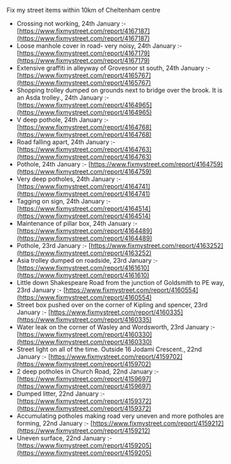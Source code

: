 Fix my street items within 10km of Cheltenham centre

<!-- fix_marker starts -->

- Crossing not working, 24th January :- [https://www.fixmystreet.com/report/4167187](https://www.fixmystreet.com/report/4167187)
- Loose manhole cover in road- very noisy, 24th January :- [https://www.fixmystreet.com/report/4167179](https://www.fixmystreet.com/report/4167179)
- Extensive graffiti in alleyway of Grovesnor st south, 24th January :- [https://www.fixmystreet.com/report/4165767](https://www.fixmystreet.com/report/4165767)
- Shopping trolley dumped on grounds next to bridge over the brook. It is an Asda trolley., 24th January :- [https://www.fixmystreet.com/report/4164965](https://www.fixmystreet.com/report/4164965)
- V deep pothole, 24th January :- [https://www.fixmystreet.com/report/4164768](https://www.fixmystreet.com/report/4164768)
- Road falling apart, 24th January :- [https://www.fixmystreet.com/report/4164763](https://www.fixmystreet.com/report/4164763)
- Pothole, 24th January :- [https://www.fixmystreet.com/report/4164759](https://www.fixmystreet.com/report/4164759)
- Very deep potholes, 24th January :- [https://www.fixmystreet.com/report/4164741](https://www.fixmystreet.com/report/4164741)
- Tagging on sign, 24th January :- [https://www.fixmystreet.com/report/4164514](https://www.fixmystreet.com/report/4164514)
- Maintenance of pillar box, 24th January :- [https://www.fixmystreet.com/report/4164489](https://www.fixmystreet.com/report/4164489)
- Pothole, 23rd January :- [https://www.fixmystreet.com/report/4163252](https://www.fixmystreet.com/report/4163252)
- Asia trolley dumped on roadside, 23rd January :- [https://www.fixmystreet.com/report/4161610](https://www.fixmystreet.com/report/4161610)
- Little down Shakespeare Road from the junction of Goldsmith to PE way, 23rd January :- [https://www.fixmystreet.com/report/4160554](https://www.fixmystreet.com/report/4160554)
- Street box pushed over on the corner of Kipling and spencer, 23rd January :- [https://www.fixmystreet.com/report/4160335](https://www.fixmystreet.com/report/4160335)
- Water leak on the corner of Wasley and Wordsworth, 23rd January :- [https://www.fixmystreet.com/report/4160330](https://www.fixmystreet.com/report/4160330)
- Street light on all of the time. Outside 16 Jodami Crescent., 22nd January :- [https://www.fixmystreet.com/report/4159702](https://www.fixmystreet.com/report/4159702)
- 2 deep potholes in Church Road, 22nd January :- [https://www.fixmystreet.com/report/4159697](https://www.fixmystreet.com/report/4159697)
- Dumped litter, 22nd January :- [https://www.fixmystreet.com/report/4159372](https://www.fixmystreet.com/report/4159372)
- Accumulating potholes making road very uneven and more potholes are forming, 22nd January :- [https://www.fixmystreet.com/report/4159212](https://www.fixmystreet.com/report/4159212)
- Uneven surface, 22nd January :- [https://www.fixmystreet.com/report/4159205](https://www.fixmystreet.com/report/4159205)

<!-- fix_marker ends -->
